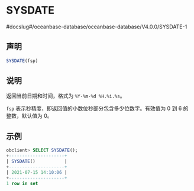 SYSDATE 
============================
#docslug#/oceanbase-database/oceanbase-database/V4.0.0/SYSDATE-1


声明 
-----------------------

```sql
SYSDATE(fsp)
```



说明 
-----------------------

返回当前日期和时间，格式为 `%Y-%m-%d %H.%i.%s`。

`fsp` 表示秒精度，即返回值的小数位秒部分包含多少位数字。有效值为 0 到 6 的整数，默认值为 0。

示例 
-----------------------

```sql
obclient> SELECT SYSDATE();
+---------------------+
| SYSDATE()           |
+---------------------+
| 2021-07-15 14:10:06 |
+---------------------+
1 row in set 
```


